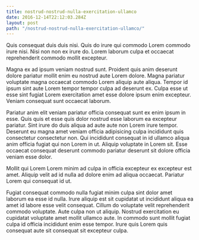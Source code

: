 ```yaml
---
title: nostrud-nostrud-nulla-exercitation-ullamco
date: 2016-12-14T22:12:03.284Z
layout: post
path: "/nostrud-nostrud-nulla-exercitation-ullamco/"
---
```


Quis consequat duis duis nisi. Quis do irure qui commodo Lorem commodo irure nisi. Nisi non non ex irure do. Lorem laborum culpa et occaecat reprehenderit commodo mollit excepteur.

Magna ex ad ipsum veniam nostrud sunt. Proident quis anim deserunt dolore pariatur mollit enim eu nostrud aute Lorem dolore. Magna pariatur voluptate magna occaecat commodo Lorem aliquip aute aliqua. Tempor id ipsum sint aute Lorem tempor tempor culpa ad deserunt ex. Culpa esse ut esse sint fugiat Lorem exercitation amet esse dolore ipsum enim excepteur. Veniam consequat sunt occaecat laborum.

Pariatur anim elit veniam pariatur officia consequat sunt ex enim ipsum in esse. Quis quis et esse quis dolor nostrud esse laborum ea excepteur pariatur. Sint irure do duis aliqua ad aute aute non Lorem irure tempor. Deserunt eu magna amet veniam officia adipisicing culpa incididunt quis consectetur consectetur non. Qui incididunt consequat in id ullamco aliqua anim officia fugiat qui non Lorem in ut. Aliquip voluptate in Lorem sit. Esse occaecat consequat deserunt commodo pariatur deserunt sit dolore officia veniam esse dolor.

Mollit qui Lorem Lorem minim ad culpa in officia excepteur ex excepteur est amet. Aliquip velit ad id nulla ad dolore enim ad aliqua occaecat. Pariatur Lorem qui consequat id ut.

Fugiat consequat commodo nulla fugiat minim culpa sint dolor amet laborum ea esse id nulla. Irure aliquip est sit cupidatat ut incididunt aliqua ea amet id labore esse velit consequat. Cillum do voluptate velit reprehenderit commodo voluptate. Aute culpa non ut aliquip. Nostrud exercitation eu cupidatat voluptate amet mollit ullamco aute. In commodo sunt mollit fugiat culpa id officia incididunt enim esse tempor. Irure quis Lorem quis consequat aute sit consequat sit excepteur culpa.